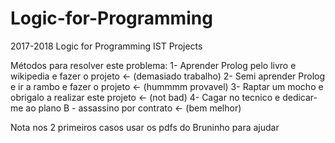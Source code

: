 # Logic-for-Programming
2017-2018 Logic for Programming IST Projects

Métodos para resolver este problema:
  1- Aprender Prolog pelo livro e wikipedia e fazer o projeto <- (demasiado trabalho)
  2- Semi aprender Prolog e ir a rambo e fazer o projeto <- (hummmm provavel)
  3- Raptar um mocho e obrigalo a realizar este projeto <- (not bad)
  4- Cagar no tecnico e dedicar-me ao plano B - assassino por contrato <- (bem melhor)

Nota nos 2 primeiros casos usar os pdfs do Bruninho para ajudar

